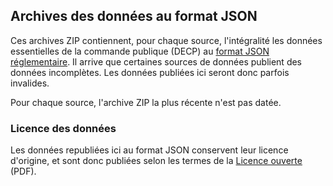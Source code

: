 ## Archives des données au format JSON

Ces archives ZIP contiennent, pour chaque source, l'intégralité les données essentielles de la commande publique (DECP) au [format JSON réglementaire](https://github.com/etalab/format-commande-publique/tree/master/sch%C3%A9mas/json). Il arrive que certaines sources de données publient des données incomplètes. Les données publiées ici seront donc parfois invalides.

Pour chaque source, l'archive ZIP la plus récente n'est pas datée.

### Licence des données

Les données republiées ici au format JSON conservent leur licence d'origine, et sont donc publiées selon les termes de la [Licence ouverte](https://www.etalab.gouv.fr/wp-content/uploads/2017/04/ETALAB-Licence-Ouverte-v2.0.pdf) (PDF).
